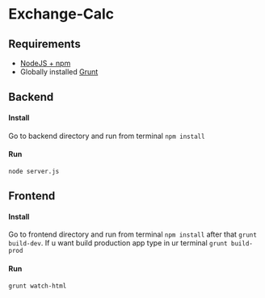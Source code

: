 # Exchange-Calc

## Requirements
* [NodeJS + npm](https://nodejs.org/en/download/)
* Globally installed [Grunt](http://gruntjs.com/getting-started#installing-the-cli)


## Backend
#### Install
Go to backend directory and run from terminal `npm install`

#### Run
`node server.js`

## Frontend
#### Install
Go to frontend directory and run from terminal `npm install` after that  `grunt build-dev`.
If u want build production app type in ur terminal `grunt build-prod`

#### Run
`grunt watch-html`
